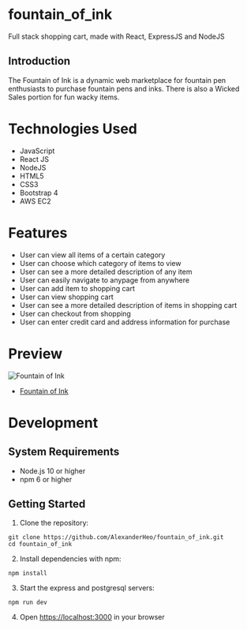 # fountain_of_ink
Full stack shopping cart, made with React, ExpressJS and NodeJS

## Introduction

The Fountain of Ink is a dynamic web marketplace for fountain pen enthusiasts to purchase fountain pens and inks. There is also a Wicked Sales portion for fun wacky items.

# Technologies Used

* JavaScript
* React JS
* NodeJS
* HTML5
* CSS3
* Bootstrap 4
* AWS EC2

# Features

* User can view all items of a certain category
* User can choose which category of items to view
* User can see a more detailed description of any item
* User can easily navigate to anypage from anywhere
* User can add item to shopping cart
* User can view shopping cart
* User can see a more detailed description of items in shopping cart
* User can checkout from shopping
* User can enter credit card and address information for purchase

# Preview

![Fountain of Ink](fountainOfInk.gif)

* [Fountain of Ink](https://fountainofink.alexheo.com)

# Development
## System Requirements
* Node.js 10 or higher
* npm 6 or higher

## Getting Started
1. Clone the repository:
```
git clone https://github.com/AlexanderHeo/fountain_of_ink.git
cd fountain_of_ink
```
2. Install dependencies with npm:
```
npm install
```
3. Start the express and postgresql servers:
```
npm run dev
```
4. Open <https://localhost:3000> in your browser
